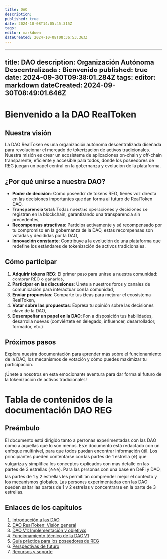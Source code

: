 ```yaml
---
title: DAO
description: 
published: true
date: 2024-10-08T14:05:45.315Z
tags: 
editor: markdown
dateCreated: 2024-10-08T08:36:53.363Z
---
```


---
title: DAO
description: Organización Autónoma Descentralizada : Bienvenido
published: true
date: 2024-09-30T09:38:01.284Z
tags: 
editor: markdown
dateCreated: 2024-09-30T08:49:01.646Z
---

# Bienvenido a la DAO RealToken

## Nuestra visión

La DAO RealToken es una organización autónoma descentralizada diseñada para revolucionar el mercado de tokenización de activos tradicionales. Nuestra misión es crear un ecosistema de aplicaciones on-chain y off-chain transparente, eficiente y accesible para todos, donde los poseedores de REG juegan un papel central en la gobernanza y evolución de la plataforma.

## ¿Por qué unirse a nuestra DAO?

- **Poder de decisión**: Como poseedor de tokens REG, tienes voz directa en las decisiones importantes que dan forma al futuro de RealToken DAO,
- **Transparencia total**: Todas nuestras operaciones y decisiones se registran en la blockchain, garantizando una transparencia sin precedentes,
- **Recompensas atractivas**: Participa activamente y sé recompensado por tu compromiso en la gobernanza de la DAO, estas recompensas son votadas y decididas por la DAO,
- **Innovación constante**: Contribuye a la evolución de una plataforma que redefine los estándares de tokenización de activos tradicionales.

## Cómo participar

1. **Adquirir tokens REG**: El primer paso para unirse a nuestra comunidad: comprar REG o ganarlos,
2. **Participar en las discusiones**: Únete a nuestros foros y canales de comunicación para interactuar con la comunidad,
3. **Enviar propuestas**: Comparte tus ideas para mejorar el ecosistema RealToken,
4. **Votar sobre las propuestas**: Expresa tu opinión sobre las decisiones clave de la DAO,
5. **Desempeñar un papel en la DAO**: Pon a disposición tus habilidades, desarrolla nuevas (conviértete en delegado, influencer, desarrollador, formador, etc.)

## Próximos pasos

Explora nuestra documentación para aprender más sobre el funcionamiento de la DAO, los mecanismos de votación y cómo puedes maximizar tu participación.

¡Únete a nosotros en esta emocionante aventura para dar forma al futuro de la tokenización de activos tradicionales!

# Tabla de contenidos de la documentación DAO REG

## Preámbulo

El documento está dirigido tanto a personas experimentadas con las DAO como a aquellas que lo son menos. Este documento está redactado con un enfoque multinivel, para que todos puedan encontrar información útil. Los principiantes pueden contentarse con las partes de 1 estrella (**⭐**) que vulgariza y simplifica los conceptos explicados con más detalle en las partes de 3 estrellas (**⭐⭐⭐**). Para las personas con una base en DeFi y DAO, las partes de 1 y 2 estrellas les permitirán comprender mejor el contexto y los mecanismos globales. Las personas experimentadas con las DAO pueden saltar las partes de 1 y 2 estrellas y concentrarse en la parte de 3 estrellas.

## Enlaces de los capítulos

1. [Introducción a las DAO](/es/DAO/Introduccion)
2. [DAO RealToken: Visión general](/es/DAO/DAO_RealToken)
3. [DAO V1: Implementación y objetivos](/es/DAO/Fase1)
4. [Funcionamiento técnico de la DAO V1](/es/DAO/Funcionamiento)
5. [Guía práctica para los poseedores de REG](/es/DAO/Guia_Practica)
6. [Perspectivas de futuro](/es/DAO/Perspectivas)
7. [Recursos y soporte](/es/DAO/Recursos)